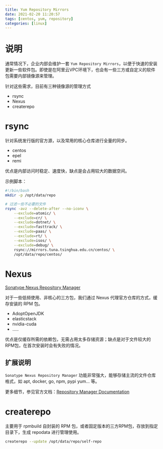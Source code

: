 ```yaml
---
title: Yum Repository Mirrors
date: 2021-02-20 11:20:57
tags: [centos, yum, repository]
categories: [linux]
---
```


# 说明
通常情况下，企业内部会维护一套 `Yum Repository Mirrors`，以便于快速的安装更新一些软件包。即使是在阿里云VPC环境下，也会有一些三方或自定义的软件包需要内部镜像源来管理。

针对这些需求，目前有三种镜像源的管理方式
- rsync
- Nexus
- createrepo

<!--more-->

# rsync
针对系统发行版的官方源，以及常用的核心仓库进行全量的同步。
- centos
- epel
- remi

优点是内部访问时稳定、速度快，缺点是会占用较大的数据空间。

示例脚本：
```bash
#!/bin/bash
mkdir -p /opt/data/repo

# 过滤一些不必要的文件
rsync -avz --delete-after --no-iconv \
    --exclude=atomic/ \
    --exclude=cr/ \
    --exclude=dotnet/ \
    --exclude=fasttrack/ \
    --exclude=paas/ \
    --exclude=rt/ \
    --exclude=isos/ \
    --exclude=debug/ \
    rsync://mirrors.tuna.tsinghua.edu.cn/centos/ \
    /opt/data/repo/centos/
```



# Nexus
[Sonatype Nexus Repository Manager](https://www.sonatype.com/nexus/repository-oss)

对于一些低频使用、非核心的三方包，我们通过 Nexus 代理官方仓库的方式，缓存安装的 RPM 包。

- AdoptOpenJDK
- elasticstack
- nvidia-cuda
- .....

优点是仅缓存所需的依赖包，无需占用太多存储资源；缺点是对于文件较大的RPM包，在首次安装时会有失败的情况。

## 扩展说明
`Sonatype Nexus Repository Manager` 功能非常强大，能够存储主流的文件仓库格式，如 apt, docker, go, npm, pypi yum... 等。

更多细节，参见官方文档：[Repository Manager Documentation](https://help.sonatype.com/docs)


# createrepo
主要用于 rpmbuild 自封装的 RPM 包，或者固定版本的三方RPM包，存放到指定目录下，生成 repodata 进行管理使用。

```bash
createrepo --update /opt/data/repo/self-repo
```
